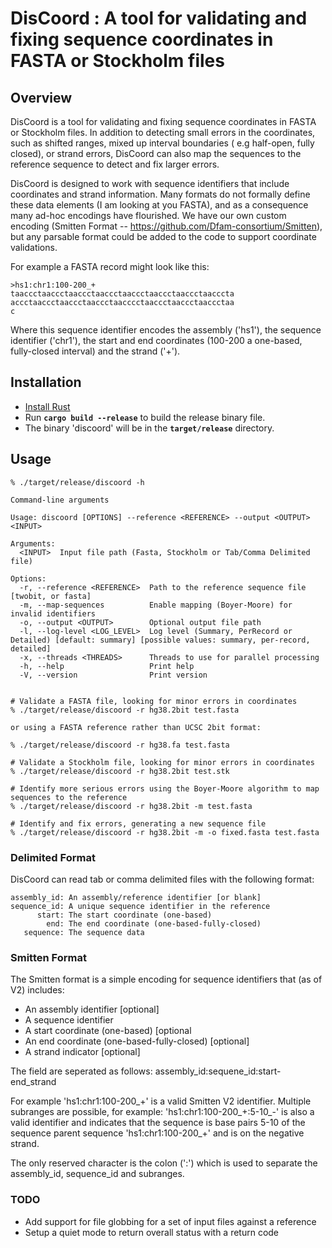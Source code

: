 
# DisCoord : A tool for validating and fixing sequence coordinates in FASTA or Stockholm files

## Overview

DisCoord is a tool for validating and fixing sequence coordinates in FASTA or Stockholm files. 
In addition to detecting small errors in the coordinates, such as shifted ranges, mixed up
interval boundaries ( e.g half-open, fully closed), or strand errors, DisCoord can also map 
the sequences to the reference sequence to detect and fix larger errors.

DisCoord is designed to work with sequence identifiers that include coordinates and strand
information.  Many formats do not formally define these data elements (I am looking at you
FASTA), and as a consequence many ad-hoc encodings have flourished. We have our own custom
encoding (Smitten Format -- https://github.com/Dfam-consortium/Smitten), but any parsable 
format could be added to the code to support coordinate validations.

For example a FASTA record might look like this:

```
>hs1:chr1:100-200_+
taaccctaaccctaaccctaaccctaaccctaaccctaaccctaacccta
accctaaccctaaccctaaccctaacccctaaccctaaccctaaccctaa
c
```

Where this sequence identifier encodes the assembly ('hs1'), the sequence identifier ('chr1'),
the start and end coordinates (100-200 a one-based, fully-closed interval) and the strand ('+'). 

## Installation

* [Install Rust](https://www.rust-lang.org/tools/install)
* Run **`cargo build --release`** to build the release binary file.
* The binary 'discoord' will be in the **`target/release`** directory.


## Usage

```
% ./target/release/discoord -h

Command-line arguments

Usage: discoord [OPTIONS] --reference <REFERENCE> --output <OUTPUT> <INPUT>

Arguments:
  <INPUT>  Input file path (Fasta, Stockholm or Tab/Comma Delimited file)

Options:
  -r, --reference <REFERENCE>  Path to the reference sequence file [twobit, or fasta]
  -m, --map-sequences          Enable mapping (Boyer-Moore) for invalid identifiers
  -o, --output <OUTPUT>        Optional output file path
  -l, --log-level <LOG_LEVEL>  Log level (Summary, PerRecord or Detailed) [default: summary] [possible values: summary, per-record, detailed]
  -x, --threads <THREADS>      Threads to use for parallel processing
  -h, --help                   Print help
  -V, --version                Print version


# Validate a FASTA file, looking for minor errors in coordinates
% ./target/release/discoord -r hg38.2bit test.fasta

or using a FASTA reference rather than UCSC 2bit format:

% ./target/release/discoord -r hg38.fa test.fasta 

# Validate a Stockholm file, looking for minor errors in coordinates
% ./target/release/discoord -r hg38.2bit test.stk

# Identify more serious errors using the Boyer-Moore algorithm to map sequences to the reference
% ./target/release/discoord -r hg38.2bit -m test.fasta

# Identify and fix errors, generating a new sequence file
% ./target/release/discoord -r hg38.2bit -m -o fixed.fasta test.fasta

```

### Delimited Format

DisCoord can read tab or comma delimited files with the following format:

```
assembly_id: An assembly/reference identifier [or blank]
sequence_id: A unique sequence identifier in the reference
      start: The start coordinate (one-based) 
        end: The end coordinate (one-based-fully-closed)
   sequence: The sequence data
```

### Smitten Format

The Smitten format is a simple encoding for sequence identifiers that (as of V2) includes:

* An assembly identifier [optional]
* A sequence identifier
* A start coordinate (one-based) [optional
* An end coordinate  (one-based-fully-closed) [optional]
* A strand indicator [optional]

The field are seperated as follows: assembly_id:sequene_id:start-end_strand 

For example 'hs1:chr1:100-200_+' is a valid Smitten V2 identifier. Multiple subranges
are possible, for example: 'hs1:chr1:100-200_+:5-10_-' is also a valid identifier
and indicates that the sequence is base pairs 5-10 of the sequence parent sequence 
'hs1:chr1:100-200_+' and is on the negative strand.

The only reserved character is the colon (':') which is used to separate the assembly_id,
sequence_id and subranges. 

### TODO
- Add support for file globbing for a set of input files against a reference
- Setup a quiet mode to return overall status with a return code
